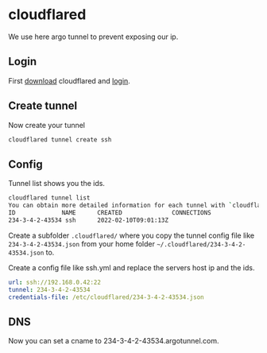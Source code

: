 # cloudflared

We use here argo tunnel to prevent exposing our ip.

## Login

First [download](https://developers.cloudflare.com/cloudflare-one/connections/connect-apps/install-and-setup) cloudflared and [login](https://developers.cloudflare.com/cloudflare-one/connections/connect-apps/install-and-setup/tunnel-guide#2-authenticate-cloudflared).

## Create tunnel

Now create your tunnel

```sh
cloudflared tunnel create ssh
```

## Config

Tunnel list shows you the ids.

```sh
cloudflared tunnel list
You can obtain more detailed information for each tunnel with `cloudflared tunnel info <name/uuid>`
ID             NAME      CREATED              CONNECTIONS  
234-3-4-2-43534 ssh      2022-02-10T09:01:13Z              
```

Create a subfolder `.cloudflared/` where you copy the tunnel config file like
`234-3-4-2-43534.json` from your home folder `~/.cloudflared/234-3-4-2-43534.json` to.

Create a config file like ssh.yml and replace the servers host ip and the ids.

```yml
url: ssh://192.168.0.42:22
tunnel: 234-3-4-2-43534
credentials-file: /etc/cloudflared/234-3-4-2-43534.json
```

## DNS

Now you can set a cname to 234-3-4-2-43534.argotunnel.com.
